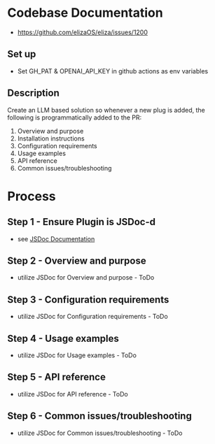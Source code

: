 # Codebase Documentation
- https://github.com/elizaOS/eliza/issues/1200

## Set up
- Set GH_PAT & OPENAI_API_KEY in github actions as env variables

## Description
Create an LLM based solution so whenever a new plug is added, the following is programmatically added to the PR: 

1. Overview and purpose
2. Installation instructions
3. Configuration requirements
4. Usage examples
5. API reference
6. Common issues/troubleshooting

# Process
## Step 1 - Ensure Plugin is JSDoc-d
- see [JSDoc Documentation](./README_JSDoc.md)

## Step 2 - Overview and purpose
- utilize JSDoc for Overview and purpose - ToDo

## Step 3 - Configuration requirements
- utilize JSDoc for Configuration requirements - ToDo

## Step 4 - Usage examples
- utilize JSDoc for Usage examples - ToDo

## Step 5 - API reference
- utilize JSDoc for API reference - ToDo

## Step 6 - Common issues/troubleshooting
- utilize JSDoc for Common issues/troubleshooting - ToDo